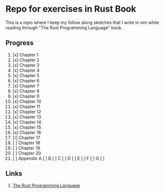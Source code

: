 # Repo for exercises in Rust Book

This is a repo where I keep my follow along sketches that I write in vim while reading through "The Rust Programming Language" book.

## Progress

1. [x] Chapter 1
1. [x] Chapter 2
1. [x] Chapter 3
1. [x] Chapter 4
1. [x] Chapter 5
1. [x] Chapter 6
1. [x] Chapter 7
1. [x] Chapter 8
1. [x] Chapter 9
1. [x] Chapter 10
1. [x] Chapter 11
1. [x] Chapter 12
1. [x] Chapter 13
1. [x] Chapter 14
1. [x] Chapter 15
1. [x] Chapter 16
1. [/] Chapter 17
1. [ ] Chapter 18
1. [ ] Chapter 19
1. [ ] Chapter 20
1. [ ] Appendix
    A [ ]
    B [ ]
    C [ ]
    D [ ]
    E [ ]
    F [ ]
    G [ ]


## Links

1. [The Rust Programming Language](https://doc.rust-lang.org/book)
